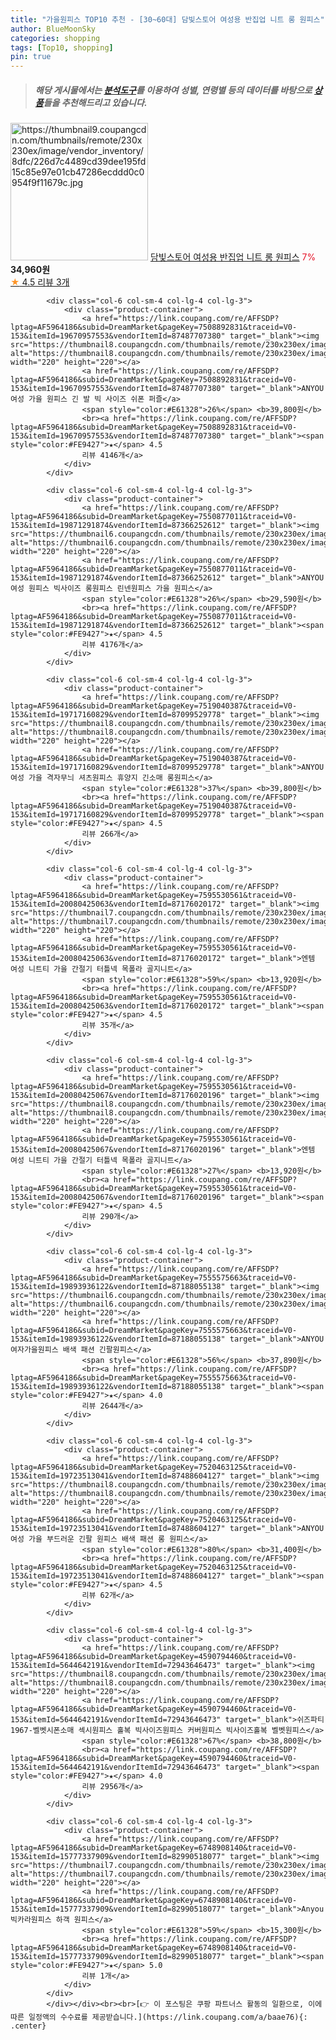 ```yaml
---
title: "가을원피스 TOP10 추천 - [30~60대] 담빛스토어 여성용 반집업 니트 롱 원피스"
author: BlueMoonSky
categories: shopping
tags: [Top10, shopping]
pin: true
---
```


> ##### 해당 게시물에서는 [**분석도구**](https://itemscout.io/)를 이용하여 **성별**, **연령별** 등의 데이터를 바탕으로 [**상품**](https://link.coupang.com/a/baae76)들을 추천해드리고 있습니다.
<div class="container"><div class="row">
            <div class="col-6 col-sm-4 col-lg-4 col-lg-3">
                <div class="product-container">
                    <a href="https://link.coupang.com/re/AFFSDP?lptag=AF5964186&subid=DreamMarket&pageKey=7698008277&traceid=V0-153&itemId=20603029076&vendorItemId=87677667195" target="_blank"><img src="https://thumbnail9.coupangcdn.com/thumbnails/remote/230x230ex/image/vendor_inventory/8dfc/226d7c4489cd39dee195fd15c85e97e01cb47286ecddd0c0954f9f11679c.jpg" alt="https://thumbnail9.coupangcdn.com/thumbnails/remote/230x230ex/image/vendor_inventory/8dfc/226d7c4489cd39dee195fd15c85e97e01cb47286ecddd0c0954f9f11679c.jpg" width="220" height="220"></a>
                    <a href="https://link.coupang.com/re/AFFSDP?lptag=AF5964186&subid=DreamMarket&pageKey=7698008277&traceid=V0-153&itemId=20603029076&vendorItemId=87677667195" target="_blank">담빛스토어 여성용 반집업 니트 롱 원피스</a>
                    <span style="color:#E61328">7%</span> <b>34,960원</b>
                    <br><a href="https://link.coupang.com/re/AFFSDP?lptag=AF5964186&subid=DreamMarket&pageKey=7698008277&traceid=V0-153&itemId=20603029076&vendorItemId=87677667195" target="_blank"><span style="color:#FE9427">★</span> 4.5
                    리뷰 3개</a>
                </div>
            </div>
            
            <div class="col-6 col-sm-4 col-lg-4 col-lg-3">
                <div class="product-container">
                    <a href="https://link.coupang.com/re/AFFSDP?lptag=AF5964186&subid=DreamMarket&pageKey=7508892831&traceid=V0-153&itemId=19670957553&vendorItemId=87487707380" target="_blank"><img src="https://thumbnail8.coupangcdn.com/thumbnails/remote/230x230ex/image/vendor_inventory/1ac6/a8ba6030e17983ceeff90be3082c29aaddd9cfe9d9636ae3987c9019ea3e.jpg" alt="https://thumbnail8.coupangcdn.com/thumbnails/remote/230x230ex/image/vendor_inventory/1ac6/a8ba6030e17983ceeff90be3082c29aaddd9cfe9d9636ae3987c9019ea3e.jpg" width="220" height="220"></a>
                    <a href="https://link.coupang.com/re/AFFSDP?lptag=AF5964186&subid=DreamMarket&pageKey=7508892831&traceid=V0-153&itemId=19670957553&vendorItemId=87487707380" target="_blank">ANYOU 여성 가을 원피스 긴 발 빅 사이즈 쉬폰 퍼즐</a>
                    <span style="color:#E61328">26%</span> <b>39,800원</b>
                    <br><a href="https://link.coupang.com/re/AFFSDP?lptag=AF5964186&subid=DreamMarket&pageKey=7508892831&traceid=V0-153&itemId=19670957553&vendorItemId=87487707380" target="_blank"><span style="color:#FE9427">★</span> 4.5
                    리뷰 4146개</a>
                </div>
            </div>
            
            <div class="col-6 col-sm-4 col-lg-4 col-lg-3">
                <div class="product-container">
                    <a href="https://link.coupang.com/re/AFFSDP?lptag=AF5964186&subid=DreamMarket&pageKey=7550877011&traceid=V0-153&itemId=19871291874&vendorItemId=87366252612" target="_blank"><img src="https://thumbnail6.coupangcdn.com/thumbnails/remote/230x230ex/image/vendor_inventory/70ae/aa844c8d4281fdd4259677de3b518541d1f40346e6ec0c3ed12ec24803b2.jpg" alt="https://thumbnail6.coupangcdn.com/thumbnails/remote/230x230ex/image/vendor_inventory/70ae/aa844c8d4281fdd4259677de3b518541d1f40346e6ec0c3ed12ec24803b2.jpg" width="220" height="220"></a>
                    <a href="https://link.coupang.com/re/AFFSDP?lptag=AF5964186&subid=DreamMarket&pageKey=7550877011&traceid=V0-153&itemId=19871291874&vendorItemId=87366252612" target="_blank">ANYOU 여성 원피스 빅사이즈 롱원피스 린넨원피스 가을 원피스</a>
                    <span style="color:#E61328">26%</span> <b>29,590원</b>
                    <br><a href="https://link.coupang.com/re/AFFSDP?lptag=AF5964186&subid=DreamMarket&pageKey=7550877011&traceid=V0-153&itemId=19871291874&vendorItemId=87366252612" target="_blank"><span style="color:#FE9427">★</span> 4.5
                    리뷰 4176개</a>
                </div>
            </div>
            
            <div class="col-6 col-sm-4 col-lg-4 col-lg-3">
                <div class="product-container">
                    <a href="https://link.coupang.com/re/AFFSDP?lptag=AF5964186&subid=DreamMarket&pageKey=7519040387&traceid=V0-153&itemId=19717160829&vendorItemId=87099529778" target="_blank"><img src="https://thumbnail8.coupangcdn.com/thumbnails/remote/230x230ex/image/vendor_inventory/4ae6/e3bd7c61676668556b85cddc40cf40132390e221b2b29ed7c47608180adc.jpg" alt="https://thumbnail8.coupangcdn.com/thumbnails/remote/230x230ex/image/vendor_inventory/4ae6/e3bd7c61676668556b85cddc40cf40132390e221b2b29ed7c47608180adc.jpg" width="220" height="220"></a>
                    <a href="https://link.coupang.com/re/AFFSDP?lptag=AF5964186&subid=DreamMarket&pageKey=7519040387&traceid=V0-153&itemId=19717160829&vendorItemId=87099529778" target="_blank">ANYOU 여성 가을 격자무늬 셔츠원피스 휴양지 긴소매 롱원피스</a>
                    <span style="color:#E61328">37%</span> <b>39,800원</b>
                    <br><a href="https://link.coupang.com/re/AFFSDP?lptag=AF5964186&subid=DreamMarket&pageKey=7519040387&traceid=V0-153&itemId=19717160829&vendorItemId=87099529778" target="_blank"><span style="color:#FE9427">★</span> 4.5
                    리뷰 266개</a>
                </div>
            </div>
            
            <div class="col-6 col-sm-4 col-lg-4 col-lg-3">
                <div class="product-container">
                    <a href="https://link.coupang.com/re/AFFSDP?lptag=AF5964186&subid=DreamMarket&pageKey=7595530561&traceid=V0-153&itemId=20080425063&vendorItemId=87176020172" target="_blank"><img src="https://thumbnail7.coupangcdn.com/thumbnails/remote/230x230ex/image/vendor_inventory/f510/131e5060ee6b44d691bd22118f4d01d407a7d00a7eb0998b12f66d6709ff.jpg" alt="https://thumbnail7.coupangcdn.com/thumbnails/remote/230x230ex/image/vendor_inventory/f510/131e5060ee6b44d691bd22118f4d01d407a7d00a7eb0998b12f66d6709ff.jpg" width="220" height="220"></a>
                    <a href="https://link.coupang.com/re/AFFSDP?lptag=AF5964186&subid=DreamMarket&pageKey=7595530561&traceid=V0-153&itemId=20080425063&vendorItemId=87176020172" target="_blank">엔템 여성 니트티 가을 간절기 터틀넥 목폴라 골지니트</a>
                    <span style="color:#E61328">59%</span> <b>13,920원</b>
                    <br><a href="https://link.coupang.com/re/AFFSDP?lptag=AF5964186&subid=DreamMarket&pageKey=7595530561&traceid=V0-153&itemId=20080425063&vendorItemId=87176020172" target="_blank"><span style="color:#FE9427">★</span> 4.5
                    리뷰 35개</a>
                </div>
            </div>
            
            <div class="col-6 col-sm-4 col-lg-4 col-lg-3">
                <div class="product-container">
                    <a href="https://link.coupang.com/re/AFFSDP?lptag=AF5964186&subid=DreamMarket&pageKey=7595530561&traceid=V0-153&itemId=20080425067&vendorItemId=87176020196" target="_blank"><img src="https://thumbnail8.coupangcdn.com/thumbnails/remote/230x230ex/image/vendor_inventory/31f0/ef290fd19fb7e61386eaf426302ec1e9c575e7a97cb1405c1ace3ee530a6.jpg" alt="https://thumbnail8.coupangcdn.com/thumbnails/remote/230x230ex/image/vendor_inventory/31f0/ef290fd19fb7e61386eaf426302ec1e9c575e7a97cb1405c1ace3ee530a6.jpg" width="220" height="220"></a>
                    <a href="https://link.coupang.com/re/AFFSDP?lptag=AF5964186&subid=DreamMarket&pageKey=7595530561&traceid=V0-153&itemId=20080425067&vendorItemId=87176020196" target="_blank">엔템 여성 니트티 가을 간절기 터틀넥 목폴라 골지니트</a>
                    <span style="color:#E61328">27%</span> <b>13,920원</b>
                    <br><a href="https://link.coupang.com/re/AFFSDP?lptag=AF5964186&subid=DreamMarket&pageKey=7595530561&traceid=V0-153&itemId=20080425067&vendorItemId=87176020196" target="_blank"><span style="color:#FE9427">★</span> 4.5
                    리뷰 290개</a>
                </div>
            </div>
            
            <div class="col-6 col-sm-4 col-lg-4 col-lg-3">
                <div class="product-container">
                    <a href="https://link.coupang.com/re/AFFSDP?lptag=AF5964186&subid=DreamMarket&pageKey=7555575663&traceid=V0-153&itemId=19893936122&vendorItemId=87188055138" target="_blank"><img src="https://thumbnail6.coupangcdn.com/thumbnails/remote/230x230ex/image/vendor_inventory/f94d/3214d5c468a9fe67972c6704a821169dc0ce4792e579423d8bfc63907096.jpg" alt="https://thumbnail6.coupangcdn.com/thumbnails/remote/230x230ex/image/vendor_inventory/f94d/3214d5c468a9fe67972c6704a821169dc0ce4792e579423d8bfc63907096.jpg" width="220" height="220"></a>
                    <a href="https://link.coupang.com/re/AFFSDP?lptag=AF5964186&subid=DreamMarket&pageKey=7555575663&traceid=V0-153&itemId=19893936122&vendorItemId=87188055138" target="_blank">ANYOU 여자가을원피스 배색 패션 긴팔원피스</a>
                    <span style="color:#E61328">56%</span> <b>37,890원</b>
                    <br><a href="https://link.coupang.com/re/AFFSDP?lptag=AF5964186&subid=DreamMarket&pageKey=7555575663&traceid=V0-153&itemId=19893936122&vendorItemId=87188055138" target="_blank"><span style="color:#FE9427">★</span> 4.0
                    리뷰 2644개</a>
                </div>
            </div>
            
            <div class="col-6 col-sm-4 col-lg-4 col-lg-3">
                <div class="product-container">
                    <a href="https://link.coupang.com/re/AFFSDP?lptag=AF5964186&subid=DreamMarket&pageKey=7520463125&traceid=V0-153&itemId=19723513041&vendorItemId=87488604127" target="_blank"><img src="https://thumbnail8.coupangcdn.com/thumbnails/remote/230x230ex/image/vendor_inventory/b5cf/f60c5b1ea3a3dad6076cda1175c86a8ca6ac776d61c0877aee0db3bfa6cb.jpg" alt="https://thumbnail8.coupangcdn.com/thumbnails/remote/230x230ex/image/vendor_inventory/b5cf/f60c5b1ea3a3dad6076cda1175c86a8ca6ac776d61c0877aee0db3bfa6cb.jpg" width="220" height="220"></a>
                    <a href="https://link.coupang.com/re/AFFSDP?lptag=AF5964186&subid=DreamMarket&pageKey=7520463125&traceid=V0-153&itemId=19723513041&vendorItemId=87488604127" target="_blank">ANYOU 여성 가을 부드러운 긴팔 원피스 배색 패션 롱 원피스</a>
                    <span style="color:#E61328">80%</span> <b>31,400원</b>
                    <br><a href="https://link.coupang.com/re/AFFSDP?lptag=AF5964186&subid=DreamMarket&pageKey=7520463125&traceid=V0-153&itemId=19723513041&vendorItemId=87488604127" target="_blank"><span style="color:#FE9427">★</span> 4.5
                    리뷰 62개</a>
                </div>
            </div>
            
            <div class="col-6 col-sm-4 col-lg-4 col-lg-3">
                <div class="product-container">
                    <a href="https://link.coupang.com/re/AFFSDP?lptag=AF5964186&subid=DreamMarket&pageKey=4590794460&traceid=V0-153&itemId=5644642191&vendorItemId=72943646473" target="_blank"><img src="https://thumbnail8.coupangcdn.com/thumbnails/remote/230x230ex/image/vendor_inventory/cf12/4ef425075bb300394cc0d407b74fdc23db04bbbb3ca9e1cc21bff5f1cf32.jpg" alt="https://thumbnail8.coupangcdn.com/thumbnails/remote/230x230ex/image/vendor_inventory/cf12/4ef425075bb300394cc0d407b74fdc23db04bbbb3ca9e1cc21bff5f1cf32.jpg" width="220" height="220"></a>
                    <a href="https://link.coupang.com/re/AFFSDP?lptag=AF5964186&subid=DreamMarket&pageKey=4590794460&traceid=V0-153&itemId=5644642191&vendorItemId=72943646473" target="_blank">쉬즈파티 1967-벨벳시폰소매 섹시원피스 홀복 빅사이즈원피스 커버원피스 빅사이즈홀복 벨벳원피스</a>
                    <span style="color:#E61328">67%</span> <b>38,800원</b>
                    <br><a href="https://link.coupang.com/re/AFFSDP?lptag=AF5964186&subid=DreamMarket&pageKey=4590794460&traceid=V0-153&itemId=5644642191&vendorItemId=72943646473" target="_blank"><span style="color:#FE9427">★</span> 4.0
                    리뷰 2956개</a>
                </div>
            </div>
            
            <div class="col-6 col-sm-4 col-lg-4 col-lg-3">
                <div class="product-container">
                    <a href="https://link.coupang.com/re/AFFSDP?lptag=AF5964186&subid=DreamMarket&pageKey=6748908140&traceid=V0-153&itemId=15777337909&vendorItemId=82990518077" target="_blank"><img src="https://thumbnail7.coupangcdn.com/thumbnails/remote/230x230ex/image/vendor_inventory/d818/83fa89a868a746a84eacf0df35603682c70e17264bd7f148c1ca3ee9ccf2.jpg" alt="https://thumbnail7.coupangcdn.com/thumbnails/remote/230x230ex/image/vendor_inventory/d818/83fa89a868a746a84eacf0df35603682c70e17264bd7f148c1ca3ee9ccf2.jpg" width="220" height="220"></a>
                    <a href="https://link.coupang.com/re/AFFSDP?lptag=AF5964186&subid=DreamMarket&pageKey=6748908140&traceid=V0-153&itemId=15777337909&vendorItemId=82990518077" target="_blank">Anyou 빅카라원피스 하객 원피스</a>
                    <span style="color:#E61328">59%</span> <b>15,300원</b>
                    <br><a href="https://link.coupang.com/re/AFFSDP?lptag=AF5964186&subid=DreamMarket&pageKey=6748908140&traceid=V0-153&itemId=15777337909&vendorItemId=82990518077" target="_blank"><span style="color:#FE9427">★</span> 5.0
                    리뷰 1개</a>
                </div>
            </div>
            </div></div><br><br>[👉 이 포스팅은 쿠팡 파트너스 활동의 일환으로, 이에 따른 일정액의 수수료를 제공받습니다.](https://link.coupang.com/a/baae76){: .center}